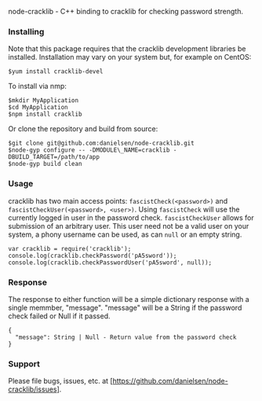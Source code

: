 node-cracklib - C++ binding to cracklib for checking password strength.

### Installing 

Note that this package requires that the cracklib development libraries 
be installed. Installation may vary on your system but, for example on CentOS:

    $yum install cracklib-devel

To install via nmp:
    
    $mkdir MyApplication
    $cd MyApplication
    $npm install cracklib

Or clone the repository and build from source:

    $git clone git@github.com:danielsen/node-cracklib.git
    $node-gyp configure -- -DMODULE\_NAME=cracklib -DBUILD_TARGET=/path/to/app
    $node-gyp build clean

### Usage

cracklib has two main access points: `fascistCheck(<password>)` and
`fascistCheckUser(<password>, <user>)`. Using `fascistCheck` will use the 
currently logged in user in the password check. `fascistCheckUser` allows 
for submission of an arbitrary user. This user need not be a valid user on 
your system, a phony username can be used, as can `null` or an empty string.

    var cracklib = require('cracklib');
    console.log(cracklib.checkPassword('pA5sword'));
    console.log(cracklib.checkPasswordUser('pA5sword', null));

### Response

The response to either function will be a simple dictionary response with a 
single memmber, "message". "message" will be a String if the
password check failed or Null if it passed.

    {
      "message": String | Null - Return value from the password check
    }

### Support

Please file bugs, issues, etc. at [https://github.com/danielsen/node-cracklib/issues].

